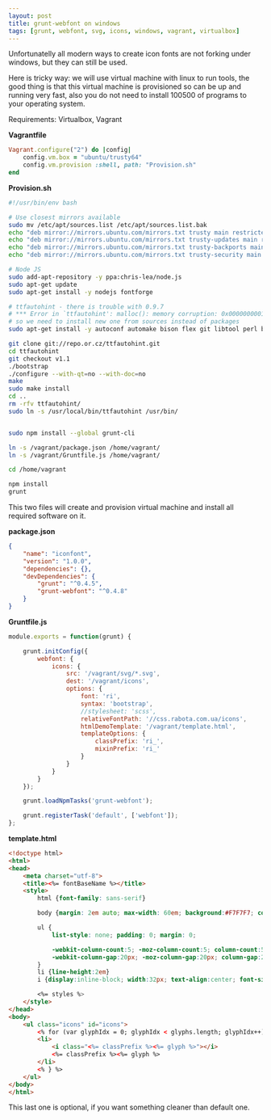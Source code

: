 ```yaml
---
layout: post
title: grunt-webfont on windows
tags: [grunt, webfont, svg, icons, windows, vagrant, virtualbox]
---
```


Unfortunatelly all modern ways to create icon fonts are not forking under windows, but they can still be used.

Here is tricky way: we will use virtual machine with linux to run tools, the good thing is that this virtual machine is provisioned so can be up and running very fast, also you do not need to install 100500 of programs to your operating system.

Requirements: Virtualbox, Vagrant

**Vagrantfile**

```ruby
Vagrant.configure("2") do |config|
    config.vm.box = "ubuntu/trusty64"
    config.vm.provision :shell, path: "Provision.sh"
end
```

**Provision.sh**

```sh
#!/usr/bin/env bash

# Use closest mirrors available
sudo mv /etc/apt/sources.list /etc/apt/sources.list.bak
echo "deb mirror://mirrors.ubuntu.com/mirrors.txt trusty main restricted universe multiverse" | sudo tee --append /etc/apt/sources.list
echo "deb mirror://mirrors.ubuntu.com/mirrors.txt trusty-updates main restricted universe multiverse" | sudo tee --append /etc/apt/sources.list
echo "deb mirror://mirrors.ubuntu.com/mirrors.txt trusty-backports main restricted universe multiverse" | sudo tee --append /etc/apt/sources.list
echo "deb mirror://mirrors.ubuntu.com/mirrors.txt trusty-security main restricted universe multiverse" | sudo tee --append /etc/apt/sources.list

# Node JS
sudo add-apt-repository -y ppa:chris-lea/node.js
sudo apt-get update
sudo apt-get install -y nodejs fontforge

# ttfautohint - there is trouble with 0.9.7
# *** Error in `ttfautohint': malloc(): memory corruption: 0x000000000153de20 ***
# so we need to install new one from sources instead of packages
sudo apt-get install -y autoconf automake bison flex git libtool perl build-essential libharfbuzz-dev pkg-config libfreetype6-dev libfreetype6

git clone git://repo.or.cz/ttfautohint.git
cd ttfautohint
git checkout v1.1
./bootstrap
./configure --with-qt=no --with-doc=no
make
sudo make install
cd ..
rm -rfv ttfautohint/
sudo ln -s /usr/local/bin/ttfautohint /usr/bin/


sudo npm install --global grunt-cli

ln -s /vagrant/package.json /home/vagrant/
ln -s /vagrant/Gruntfile.js /home/vagrant/

cd /home/vagrant

npm install
grunt
```


This two files will create and provision virtual machine and install all required software on it.

**package.json**

```json
{
    "name": "iconfont",
    "version": "1.0.0",
    "dependencies": {},
    "devDependencies": {
        "grunt": "^0.4.5",
        "grunt-webfont": "^0.4.8"
    }
}
```

**Gruntfile.js**

```js
module.exports = function(grunt) {

    grunt.initConfig({
        webfont: {
            icons: {
                src: '/vagrant/svg/*.svg',
                dest: '/vagrant/icons',
                options: {
                    font: 'ri',
                    syntax: 'bootstrap',
                    //stylesheet: 'scss',
                    relativeFontPath: '//css.rabota.com.ua/icons',
                    htmlDemoTemplate: '/vagrant/template.html',
                    templateOptions: {
                        classPrefix: 'ri_',
                        mixinPrefix: 'ri_'
                    }
                }
            }
        }
    });

    grunt.loadNpmTasks('grunt-webfont');

    grunt.registerTask('default', ['webfont']);
};
```

**template.html**

```html
<!doctype html>
<html>
<head>
    <meta charset="utf-8">
    <title><%= fontBaseName %></title>
    <style>
        html {font-family: sans-serif}

        body {margin: 2em auto; max-width: 60em; background:#F7F7F7; color:#333333}

        ul {
            list-style: none; padding: 0; margin: 0;

            -webkit-column-count:5; -moz-column-count:5; column-count:5;
            -webkit-column-gap:20px; -moz-column-gap:20px; column-gap:20px;
        }
        li {line-height:2em}
        i {display:inline-block; width:32px; text-align:center; font-size: 22px}

        <%= styles %>
    </style>
</head>
<body>
    <ul class="icons" id="icons">
        <% for (var glyphIdx = 0; glyphIdx < glyphs.length; glyphIdx++) { var glyph = glyphs[glyphIdx] %>
        <li>
            <i class="<%= classPrefix %><%= glyph %>"></i>
            <%= classPrefix %><%= glyph %>
        </li>
        <% } %>
    </ul>
</body>
</html>
```

This last one is optional, if you want something cleaner than default one.

